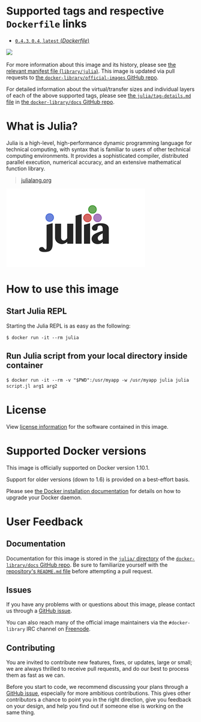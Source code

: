 # Supported tags and respective `Dockerfile` links

-	[`0.4.3`, `0.4`, `latest` (*Dockerfile*)](https://github.com/docker-library/julia/blob/ff730c9c2ddf959311a071af9fef5ae15f5125a0/Dockerfile)

[![](https://badge.imagelayers.io/julia:latest.svg)](https://imagelayers.io/?images=julia:0.4.3)

For more information about this image and its history, please see [the relevant manifest file (`library/julia`)](https://github.com/docker-library/official-images/blob/master/library/julia). This image is updated via pull requests to [the `docker-library/official-images` GitHub repo](https://github.com/docker-library/official-images).

For detailed information about the virtual/transfer sizes and individual layers of each of the above supported tags, please see [the `julia/tag-details.md` file](https://github.com/docker-library/docs/blob/master/julia/tag-details.md) in [the `docker-library/docs` GitHub repo](https://github.com/docker-library/docs).

# What is Julia?

Julia is a high-level, high-performance dynamic programming language for technical computing, with syntax that is familiar to users of other technical computing environments. It provides a sophisticated compiler, distributed parallel execution, numerical accuracy, and an extensive mathematical function library.

> [julialang.org](http://julialang.org/)

![logo](https://raw.githubusercontent.com/docker-library/docs/520519ad7db3ea9fd5d3590e836c839a0ffd6f19/julia/logo.png)

# How to use this image

## Start Julia REPL

Starting the Julia REPL is as easy as the following:

```console
$ docker run -it --rm julia
```

## Run Julia script from your local directory inside container

```console
$ docker run -it --rm -v "$PWD":/usr/myapp -w /usr/myapp julia julia script.jl arg1 arg2
```

# License

View [license information](http://julialang.org/) for the software contained in this image.

# Supported Docker versions

This image is officially supported on Docker version 1.10.1.

Support for older versions (down to 1.6) is provided on a best-effort basis.

Please see [the Docker installation documentation](https://docs.docker.com/installation/) for details on how to upgrade your Docker daemon.

# User Feedback

## Documentation

Documentation for this image is stored in the [`julia/` directory](https://github.com/docker-library/docs/tree/master/julia) of the [`docker-library/docs` GitHub repo](https://github.com/docker-library/docs). Be sure to familiarize yourself with the [repository's `README.md` file](https://github.com/docker-library/docs/blob/master/README.md) before attempting a pull request.

## Issues

If you have any problems with or questions about this image, please contact us through a [GitHub issue](https://github.com/docker-library/julia/issues).

You can also reach many of the official image maintainers via the `#docker-library` IRC channel on [Freenode](https://freenode.net).

## Contributing

You are invited to contribute new features, fixes, or updates, large or small; we are always thrilled to receive pull requests, and do our best to process them as fast as we can.

Before you start to code, we recommend discussing your plans through a [GitHub issue](https://github.com/docker-library/julia/issues), especially for more ambitious contributions. This gives other contributors a chance to point you in the right direction, give you feedback on your design, and help you find out if someone else is working on the same thing.
